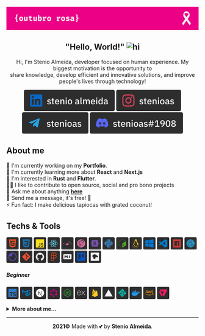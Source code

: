 <p align="center"><img src="https://raw.githubusercontent.com/stenioas/stenioas/main/etc/assets/social-cover-compact.png" alt="Cover" /></p>

<h2 align="center"><strong>"Hello, World!"</strong> <img src="https://user-images.githubusercontent.com/1303154/88677602-1635ba80-d120-11ea-84d8-d263ba5fc3c0.gif" width="24px" alt="hi"></h1>

<p align="center">Hi, I'm Stenio Almeida, developer focused on human experience. My biggest motivation is the opportunity to<br/>share knowledge, develop efficient and innovative solutions, and improve people's lives through technology!</p>

<div align="center">

<a href="https://www.linkedin.com/in/stenioas/"><img src="./etc/assets/linkedinwithlabel.svg" alt="Linkedin"/></a>
<a href="https://www.instagram.com/stenioas/"><img src="./etc/assets/instagramwithlabel.svg" /></a>
<a href="https://t.me/stenioas/"><img src="./etc/assets/telegramwithlabel.svg" /></a>
<img src="./etc/assets/discordwithlabel.svg" />

</div>

<h2><strong>About me</strong></h2>

💼 I'm currently working on my **Portfolio**.<br>
🌱 I'm currently learning more about **React** and **Next.js**<br/>
🧐 I'm interested in **Rust** and **Flutter**.<br/>
🤝🏼 I like to contribute to open source, social and pro bono projects<br/>
💬 Ask me about anything [**here**](https://t.me/stenioas/)<br/>
💌 Send me a message, it's free! 🤗<br/>
⚡ Fun fact: I make delicious tapiocas with grated coconut!

<h2><strong>Techs & Tools</strong></h2>

<img src="./etc/assets/html5.svg" title="HTML5" width="32" height="32" alt="Html5" /> <img src="./etc/assets/css3.svg" title="CSS3" width="32" height="32" alt="CSS3" /> <img src="./etc/assets/javascript.svg" title="JavaScript" width="32" height="32" alt="Javascript" /> <img src="./etc/assets/react.svg" title="React" width="32" height="32" alt="React" /> <img src="./etc/assets/styled-components.svg" title="Styled Components" width="32" height="32" alt="Styled Components" /> <img src="./etc/assets/scss.svg" title="SCSS" width="32" height="32" alt="SCSS" /> <img src="./etc/assets/bootstrap.svg" title="Bootstrap" width="32" height="32" alt="Bootstrap" /> <img src="./etc/assets/python.svg" title="Python" width="32" height="32" alt="Python" /> <img src="./etc/assets/bashscript.svg" title="Bash Script" width="32" height="32" alt="Bash Script" /> <img src="./etc/assets/linux.svg" title="Linux" width="32" height="32" alt="Linux" /> <img src="./etc/assets/windows.svg" title="Windows" width="32" height="32" alt="Windows" /> <img src="./etc/assets/vscode.svg" title="Visual Studio Code" width="32" height="32" alt="Visual Studio Code" /> <img src="./etc/assets/npm.svg" title="NPM" width="32" height="32" alt="NPM" /> <img src="./etc/assets/yarn.svg" title="Yarn" width="32" height="32" alt="Yarn" /> <img src="./etc/assets/insomnia.svg" title="Insomnia" width="32" height="32" alt="Insomnia" /> <img src="./etc/assets/git.svg" title="Git" width="32" height="32" alt="Git" /> <img src="./etc/assets/github.svg" title="Github" width="32" height="32" alt="Github" /> <img src="./etc/assets/figma.svg" title="Figma" width="32" height="32" alt="Figma" /> <img src="./etc/assets/markdown.svg" title="Markdown" width="32" height="32" alt="Markdown" /> <img src="./etc/assets/trello.svg" title="Trello" width="32" height="32" alt="Trello" /> <img src="./etc/assets/mdnwebdocs.svg" title="MDN Web Docs" width="32" height="32" alt="MDN Web Docs" />

<h5><strong>Beginner</strong></h5>

<img src="./etc/assets/typescript.svg" title="TypeScript" width="32" height="32" alt="Typescript" /> <img src="./etc/assets/material-ui.svg" title="Material UI" width="32" height="32" alt="Material UI" /> <img src="./etc/assets/next.svg" title="Next" width="32" height="32" alt="Next" /> <img src="./etc/assets/graphql.svg" title="GraphQL" width="32" height="32" alt="GraphQL" /> <img src="./etc/assets/node.svg" title="Node" width="32" height="32" alt="Node" /> <img src="./etc/assets/express.svg" title="Express" width="32" height="32" alt="Express" /> <img src="./etc/assets/firebase.svg" title="Firebase" width="32" height="32" alt="Firebase" /> <img src="./etc/assets/vercel.svg" title="Vercel" width="32" height="32" alt="Vercel" /> <img src="./etc/assets/netlify.svg" title="Netlify" width="32" height="32" alt="Netlify" /> <img src="./etc/assets/docker.svg" title="Docker" width="32" height="32" alt="Docker" /> <img src="./etc/assets/aws.svg" title="Amazon Web Services" width="32" height="32" alt="Amazon Web Services" /> <img src="./etc/assets/vtex.svg" title="VTEX" width="32" height="32" alt="VTEX" />

<details>
<summary><strong>More about me...</strong></summary>
<br/>

<img src="https://img.shields.io/github/followers/stenioas.svg?style=social&label=Followers&maxAge=2592000" alt="Github followers" /><br />

<div>
<img src="https://github-readme-stats.vercel.app/api?username=stenioas&count_private=true&show_icons=true&theme=react" alt="Github Stats" height="180em"/> <img src="https://github-readme-stats.vercel.app/api/top-langs/?username=stenioas&layout=compact&theme=react&langs_count=8" alt="Top langs" height="180em"/>
</div>

</details>

---

<p align="center"><strong>2021&copy;</strong> Made with 💕 by <strong>Stenio Almeida</strong>.</p>
